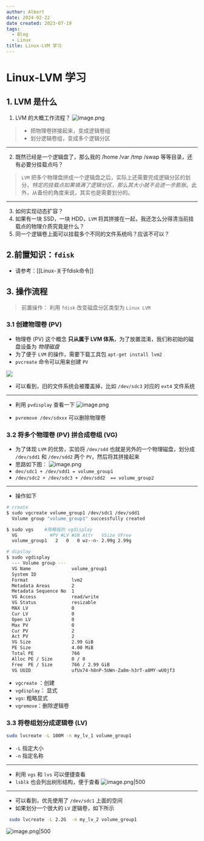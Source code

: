 ```yaml
---
author: Albert
date: 2024-02-22
date created: 2023-07-19
tags:
  - Blog
  - Linux
title: Linux-LVM 学习
---
```


# Linux-LVM 学习

## 1. LVM 是什么

1. LVM 的大概工作流程？
   ![image.png](https://img-20221128.oss-cn-shanghai.aliyuncs.com/img-2023-05/20230718191302.png)

> - 把物理卷拼接起来，变成逻辑卷组
> - 划分逻辑卷组，变成多个逻辑分区

---

2. 既然已经是一个逻辑盘了，那么我的 /home /var /tmp /swap 等等目录，还有必要分挂载点吗？

> `LVM` 把多个物理盘拼成一个逻辑盘之后，实际上还需要完成逻辑分区的划分，_特定的挂载点如果填满了逻辑分区，那么其大小就不会进一步膨胀_。此外，从备份的角度来说，其实也是需要划分的。

---

3. 如何实现动态扩容？
4. 如果有一块 SSD，一块 HDD，`LVM` 将其拼接在一起，我还怎么分得清当前挂载点的物理介质究竟是什么？
5. 同一个逻辑卷上面可以挂载多个不同的文件系统吗？应该不可以？

## 2.前置知识：`fdisk`

- 请参考：[[Linux-关于fdisk命令]]

## 3. 操作流程

> 前置操作： 利用 `fdisk` 改变磁盘分区类型为 `Linux LVM`

### 3.1 创建物理卷 (PV)

- 物理卷 (PV) 这个概念 **只从属于 LVM 体系**，为了放置混淆，我们称初始的磁盘设备为 _物理磁盘_
- 为了便于 `LVM` 的操作，需要下载工具包 `apt-get install lvm2`
- `pvcreate` 命令可以用来创建 `PV`

![](https://img-20221128.oss-cn-shanghai.aliyuncs.com/img-2023-05/20230719210544.png)

- 可以看到，旧的文件系统会被覆盖掉，比如 `/dev/sdc3` 对应的 `ext4` 文件系统

---

- 利用 `pvdisplay` 查看一下
  ![image.png](https://img-20221128.oss-cn-shanghai.aliyuncs.com/img-2023-05/20230719210752.png)

- `pvremove /dev/sdxxx` 可以删除物理卷

### 3.2 将多个物理卷 (PV) 拼合成卷组 (VG)

- 为了体现 `LVM` 的优势，实验将 `/dev/sdd` 也就是另外的一个物理磁盘，划分成 `/dev/sdd1` 和 `/dev/sdd2` 两个 `PV`，然后将其拼接起来
- 思路如下图：
  ![image.png](https://img-20221128.oss-cn-shanghai.aliyuncs.com/img-2023-05/20230719213752.png)
- `dev/sdc1 + /dev/sdd1 = volume_group1`
- `/dev/sdc2 + /dev/sdc3 + /dev/sdd2  == volume_group2`

---

- 操作如下

```sh
# create
$ sudo vgcreate volume_group1 /dev/sdc1 /dev/sdd1
  Volume group "volume_group1" successfully created

$ sudo vgs    #简略版的 vgdisplay
  VG            #PV #LV #SN Attr   VSize VFree
  volume_group1   2   0   0 wz--n- 2.99g 2.99g

# dipslay
$ sudo vgdisplay
  --- Volume group ---
  VG Name               volume_group1
  System ID
  Format                lvm2
  Metadata Areas        2
  Metadata Sequence No  1
  VG Access             read/write
  VG Status             resizable
  MAX LV                0
  Cur LV                0
  Open LV               0
  Max PV                0
  Cur PV                2
  Act PV                2
  VG Size               2.99 GiB
  PE Size               4.00 MiB
  Total PE              766
  Alloc PE / Size       0 / 0
  Free  PE / Size       766 / 2.99 GiB
  VG UUID               ufUx74-h8nP-5UWn-Za8m-h3rT-a8MY-wU0jf3

```

- `vgcreate` ：创建
- `vgdisplay`： 显式
- `vgs`: 粗略显式
- `vgremove`：删除逻辑卷

### 3.3 将卷组划分成逻辑卷 (LV)

```sh
sudo lvcreate -L 100M -n my_lv_1 volume_group1
```

- `-L` 指定大小
- `-n` 指定名称

---

- 利用 `vgs` 和 `lvs` 可以便捷查看
- `lsblk` 也会列出树形结构，便于查看
  ![image.png|500](https://img-20221128.oss-cn-shanghai.aliyuncs.com/img-2023-05/20230719221733.png)

---

- 可以看到，优先使用了 `/dev/sdc1` 上面的空间
- 如果划分一个很大的 `LV` 逻辑卷，如下所示

```sh
 sudo lvcreate -L 2.2G  -n my_lv_2 volume_group1
```

![image.png|500](https://img-20221128.oss-cn-shanghai.aliyuncs.com/img-2023-05/20230719222131.png)
